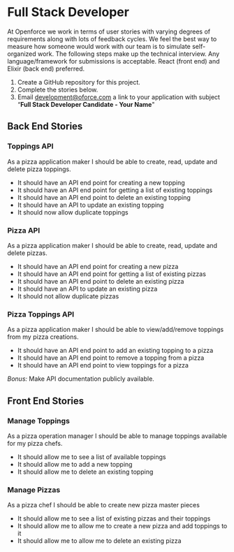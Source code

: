 # Full Stack Developer 

At Openforce we work in terms of user stories with varying degrees of requirements along with lots of feedback cycles.  We feel the best way to measure how someone would work with our team is to simulate self-organized work.  The following steps make up the technical interview. Any language/framework for submissions is acceptable. React (front end) and Elixir (back end) preferred.

1. Create a GitHub repository for this project.  
2. Complete the stories below.
3. Email development@oforce.com a link to your application with subject “**Full Stack Developer Candidate - Your Name**"


## Back End Stories

### Toppings API
As a pizza application maker I should be able to create, read, update and delete pizza toppings.
* It should have an API end point for creating a new topping
* It should have an API end point for getting a list of existing toppings
* It should have an API end point to delete an existing topping
* It should have an API to update an existing topping
* It should now allow duplicate toppings 

### Pizza API
As a pizza application maker I should be able to create, read, update and delete pizzas.
* It should have an API end point for creating a new pizza
* It should have an API end point for getting a list of existing pizzas
* It should have an API end point to delete an existing pizza
* It should have an API to update an existing pizza
* It should not allow duplicate pizzas

### Pizza Toppings API
As a pizza application maker I should be able to view/add/remove toppings from my pizza creations.
* It should have an API end point to add an existing topping to a pizza
* It should have an API end point to remove a topping from a pizza
* It should have an API end point to view toppings for a pizza

*Bonus:* Make API documentation publicly available.

## Front End Stories

### Manage Toppings
As a pizza operation manager I should be able to manage toppings available for my pizza chefs.
* It should allow me to see a list of available toppings
* It should allow me to add a new topping
* It should allow me to delete an existing topping

### Manage Pizzas
As a pizza chef I should be able to create new pizza master pieces
* It should allow me to see a list of existing pizzas and their toppings
* It should allow me to allow me to create a new pizza and add toppings to it
* It should allow me to allow me to delete an existing pizza
